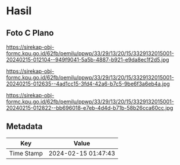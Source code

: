 # Hasil

## Foto C Plano

https://sirekap-obj-formc.kpu.go.id/62fb/pemilu/ppwp/33/29/13/20/15/3329132015001-20240215-012104--949f9041-5a5b-4887-b921-e9da8ec1f2d5.jpg

https://sirekap-obj-formc.kpu.go.id/62fb/pemilu/ppwp/33/29/13/20/15/3329132015001-20240215-012635--4ad1cc15-3fd4-42a6-b7c5-9be6f3a6eb4a.jpg

https://sirekap-obj-formc.kpu.go.id/62fb/pemilu/ppwp/33/29/13/20/15/3329132015001-20240215-012822--bb696018-e7eb-4d4d-b71b-58b26cca60cc.jpg


## Metadata

| Key        | Value               |
| ---------- | ------------------- |
| Time Stamp | 2024-02-15 01:47:43 |



